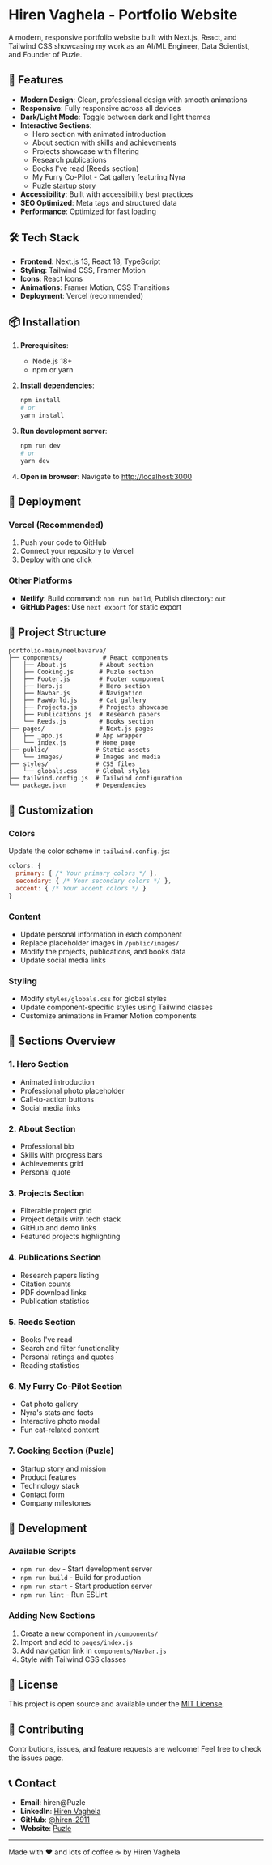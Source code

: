 # Hiren Vaghela - Portfolio Website

A modern, responsive portfolio website built with Next.js, React, and Tailwind CSS showcasing my work as an AI/ML Engineer, Data Scientist, and Founder of Puzle.

## 🚀 Features

- **Modern Design**: Clean, professional design with smooth animations
- **Responsive**: Fully responsive across all devices
- **Dark/Light Mode**: Toggle between dark and light themes
- **Interactive Sections**:
  - Hero section with animated introduction
  - About section with skills and achievements
  - Projects showcase with filtering
  - Research publications
  - Books I've read (Reeds section)
  -  My Furry Co-Pilot - Cat gallery featuring Nyra
  - Puzle startup story
- **Accessibility**: Built with accessibility best practices
- **SEO Optimized**: Meta tags and structured data
- **Performance**: Optimized for fast loading

## 🛠️ Tech Stack

- **Frontend**: Next.js 13, React 18, TypeScript
- **Styling**: Tailwind CSS, Framer Motion
- **Icons**: React Icons
- **Animations**: Framer Motion, CSS Transitions
- **Deployment**: Vercel (recommended)

## 📦 Installation

1. **Prerequisites**:
   - Node.js 18+ 
   - npm or yarn

2. **Install dependencies**:
   ```bash
   npm install
   # or
   yarn install
   ```

3. **Run development server**:
   ```bash
   npm run dev
   # or
   yarn dev
   ```

4. **Open in browser**:
   Navigate to [http://localhost:3000](http://localhost:3000)

## 🚀 Deployment

### Vercel (Recommended)

1. Push your code to GitHub
2. Connect your repository to Vercel
3. Deploy with one click

### Other Platforms

- **Netlify**: Build command: `npm run build`, Publish directory: `out`
- **GitHub Pages**: Use `next export` for static export

## 📁 Project Structure

```
portfolio-main/neelbavarva/
├── components/           # React components
│   ├── About.js         # About section
│   ├── Cooking.js       # Puzle section
│   ├── Footer.js        # Footer component
│   ├── Hero.js          # Hero section
│   ├── Navbar.js        # Navigation
│   ├── PawWorld.js      # Cat gallery
│   ├── Projects.js      # Projects showcase
│   ├── Publications.js  # Research papers
│   └── Reeds.js         # Books section
├── pages/               # Next.js pages
│   ├── _app.js         # App wrapper
│   └── index.js        # Home page
├── public/             # Static assets
│   └── images/         # Images and media
├── styles/             # CSS files
│   └── globals.css     # Global styles
├── tailwind.config.js  # Tailwind configuration
└── package.json        # Dependencies
```

## 🎨 Customization

### Colors
Update the color scheme in `tailwind.config.js`:
```javascript
colors: {
  primary: { /* Your primary colors */ },
  secondary: { /* Your secondary colors */ },
  accent: { /* Your accent colors */ }
}
```

### Content
- Update personal information in each component
- Replace placeholder images in `/public/images/`
- Modify the projects, publications, and books data
- Update social media links

### Styling
- Modify `styles/globals.css` for global styles
- Update component-specific styles using Tailwind classes
- Customize animations in Framer Motion components

## 📱 Sections Overview

### 1. Hero Section
- Animated introduction
- Professional photo placeholder
- Call-to-action buttons
- Social media links

### 2. About Section
- Professional bio
- Skills with progress bars
- Achievements grid
- Personal quote

### 3. Projects Section
- Filterable project grid
- Project details with tech stack
- GitHub and demo links
- Featured projects highlighting

### 4. Publications Section
- Research papers listing
- Citation counts
- PDF download links
- Publication statistics

### 5. Reeds Section
- Books I've read
- Search and filter functionality
- Personal ratings and quotes
- Reading statistics

### 6.  My Furry Co-Pilot Section
- Cat photo gallery
- Nyra's stats and facts
- Interactive photo modal
- Fun cat-related content

### 7. Cooking Section (Puzle)
- Startup story and mission
- Product features
- Technology stack
- Contact form
- Company milestones

## 🔧 Development

### Available Scripts

- `npm run dev` - Start development server
- `npm run build` - Build for production
- `npm run start` - Start production server
- `npm run lint` - Run ESLint

### Adding New Sections

1. Create a new component in `/components/`
2. Import and add to `pages/index.js`
3. Add navigation link in `components/Navbar.js`
4. Style with Tailwind CSS classes

## 📄 License

This project is open source and available under the [MIT License](LICENSE).

## 🤝 Contributing

Contributions, issues, and feature requests are welcome! Feel free to check the issues page.

## 📞 Contact

- **Email**: hiren@Puzle
- **LinkedIn**: [Hiren Vaghela](https://www.linkedin.com/in/hirenvaghela/)
- **GitHub**: [@hiren-2911](https://github.com/hiren-2911)
- **Website**: [Puzle](https://Puzle)

---

Made with ❤️ and lots of coffee ☕ by Hiren Vaghela